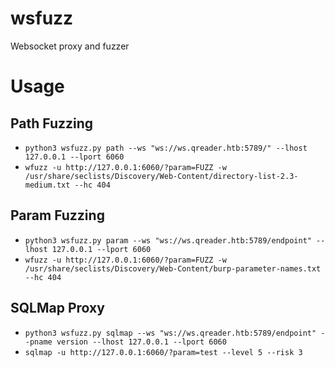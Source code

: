 # wsfuzz
Websocket proxy and fuzzer

# Usage

## Path Fuzzing
- `python3 wsfuzz.py path --ws "ws://ws.qreader.htb:5789/" --lhost 127.0.0.1 --lport 6060`
- `wfuzz -u http://127.0.0.1:6060/?param=FUZZ -w /usr/share/seclists/Discovery/Web-Content/directory-list-2.3-medium.txt --hc 404`

## Param Fuzzing
- `python3 wsfuzz.py param --ws "ws://ws.qreader.htb:5789/endpoint" --lhost 127.0.0.1 --lport 6060`
- `wfuzz -u http://127.0.0.1:6060/?param=FUZZ -w /usr/share/seclists/Discovery/Web-Content/burp-parameter-names.txt --hc 404`

## SQLMap Proxy
- `python3 wsfuzz.py sqlmap --ws "ws://ws.qreader.htb:5789/endpoint" --pname version --lhost 127.0.0.1 --lport 6060`
- `sqlmap -u http://127.0.0.1:6060/?param=test --level 5 --risk 3`
